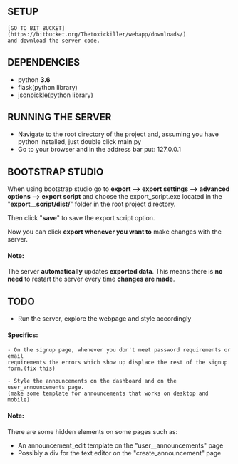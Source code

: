 ## SETUP ##

	[GO TO BIT BUCKET](https://bitbucket.org/Thetoxickiller/webapp/downloads/) 
	and download the server code.

## DEPENDENCIES ##
- python **3.6**
- flask(python library)
- jsonpickle(python library)


	
## RUNNING THE SERVER ##
- Navigate to the root directory of the project and, assuming you have
python installed, just double click main.py
- Go to your browser and in the address bar put: 127.0.0.1

## BOOTSTRAP STUDIO ##
When using bootstrap studio go to **export --> 
export settings --> advanced options --> export script** and choose the export_script.exe located in the "**export__script/dist/**" folder in the root project directory. 

Then click "**save**" to save the export script option.

Now you can click **export whenever you want to** make changes with the server.

#### Note: ####
The server **automatically** updates **exported data**. This means there is **no need** to restart the server every time **changes are made**.


## TODO ##
- Run the server, explore the webpage and style accordingly

#### Specifics: ####
	- On the signup page, whenever you don't meet password requirements or email
	requirements the errors which show up displace the rest of the signup form.(fix this)

	- Style the announcements on the dashboard and on the user_announcements page.
	(make some template for announcements that works on desktop and mobile)

#### Note: #####
There are some hidden elements on some pages such as:

- An announcement_edit template on the "user__announcements" page
- Possibly a div for the text editor on the "create_announcement" page